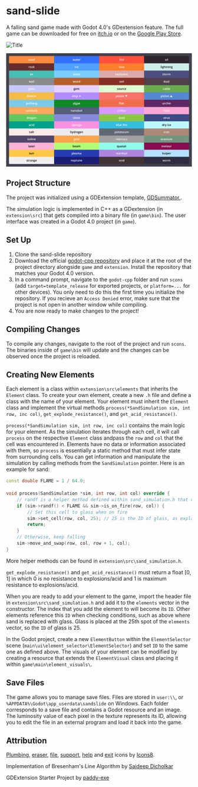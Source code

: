 # sand-slide
A falling sand game made with Godot 4.0's GDextension feature. The full game can be downloaded for free on [itch.io](https://kiwijuice56.itch.io/sand-slide) or on the [Google Play Store](https://play.google.com/store/apps/details?id=org.godotengine.sandslide).

![Title](docs/background_sand_slide.png)

![The elements](docs/elements.png)

## Project Structure
The project was initialized using a GDExtension template, [GDSummator.](https://github.com/paddy-exe/GDExtensionSummator).

The simulation logic is implemented in C++ as a GDextension (in `extension\src`) that gets compiled into a binary file (in `game\bin`). 
The user interface was created in a Godot 4.0 project (in `game`).

## Set Up
1. Clone the sand-slide repository
2. Download the official [godot-cpp repository](https://github.com/godotengine/godot-cpp/issues/874) and place it at the root of the project directory alongside `game` and `extension`. 
Install the repository that matches your Godot 4.0 version.
3. In a command prompt, navigate to the `godot-cpp` folder and run `scons` (add `target=template_release` for exported projects, or `platform=...` for other devices). You only need to do this the first time you initialize the repository. If you recieve an `Access Denied` error, make sure that the project is not open in another window while compiling.
4. You are now ready to make changes to the project!

## Compiling Changes
To compile any changes, navigate to the root of the project and run `scons`. 
The binaries inside of `game\bin` will update and the changes can be observed once the project is reloaded.

## Creating New Elements
Each element is a class within `extension\src\elements` that inherits the `Element` class. 
To create your own element, create a new `.h` file and define a class with the name of your element.
Your element must inherit the `Element` class and implement the virtual methods `process(*SandSimulation sim, int row, inc col)`, `get_explode_resistance()`, and `get_acid_resistance()`. 

`process(*SandSimulation sim, int row, inc col)` contains the main logic for your element. 
As the simulation iterates through each cell, it will call `process` on the respective `Element` class andpass the `row` and `col` that the cell was encountered in.
Elements have no data or information associated with them, so `process` is essentially a static method that must infer
state from surrounding cells. You can get information and manipulate the simulation by calling methods from the `SandSimulation` pointer. Here is an example for sand:

```cpp
const double FLAME = 1 / 64.0;

void process(SandSimulation *sim, int row, int col) override {
	// randf is a helper method defined within sand_simulation.h that returns a random real number [0, 1)
	if (sim->randf() < FLAME && sim->is_on_fire(row, col)) {
		// Set this cell to glass when on fire
		sim->set_cell(row, col, 25); // 25 is the ID of glass, as explained further below
		return;
	}
	// Otherwise, keep falling
	sim->move_and_swap(row, col, row + 1, col);
}
```

More helper methods can be found in `extension\src\sand_simulation.h`.

`get_explode_resistance()` and `get_acid_resistance()` must return a float [0, 1] in which 0 is no resistance to explosions/acid and 1 is maximum resistance to explosions/acid.

When you are ready to add your element to the game, import the header file in `extension\src\sand_simulation.h` and add it to the `elements` vector in the constructor. 
The index that you add the element to will become its `ID`. Other elements reference this `ID` when checking conditions, such as above where sand is replaced with glass. Glass is placed at the 25th spot of the `elements` vector, so the `ID` of glass is 25.

In the Godot project, create a new `ElementButton` within the `ElementSelector` scene (`main\ui\element_selector\ElementSelector`) and set `ID` to the same one as defined above. The visuals of your element can be modified by creating a resource that extends the `ElementVisual` class and placing it within `game\main\element_visuals\`.

## Save Files
The game allows you to manage save files. Files are stored in `user:\\`, or `%APPDATA%\Godot\app_userdata\sandslide` on Windows. Each folder corresponds to a save file and contains a Godot resource and an image. The luminosity value of each pixel in the texture represents its ID, allowing you to edit the file in an external program and load it back into the game.

## Attribution
[Plumbing](https://icons8.com/icon/67287/plumbing), [eraser](https://icons8.com/icon/78855/eraser), 
[file](https://icons8.com/icon/77782/file), [support](https://icons8.com/icon/60006/support), [help](https://icons8.com/icon/59807/help) and 
[exit](https://icons8.com/icon/71200/close) icons by [Icons8](https://icons8.com/).

Implementation of Bresenham's Line Algorithm by [Saideep Dicholkar](https://saideepdicholkar.blogspot.com/2017/04/bresenhams-line-algorithm-thick-line.html)

GDExtension Starter Project by [paddy-exe](https://github.com/paddy-exe/GDExtensionSummator)
